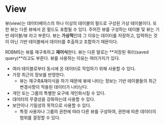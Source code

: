 # View

 뷰(view)는 데이터베이스의 하나 이상의 테이블의 필드로 구성된 가상 테이블이다. 또한 뷰는 다른 뷰에서 온 필드도 포함될 수 있다. 주어진 뷰를 구성하는 테이블 및 뷰는 기반 테이블/뷰 라고 부른다.
 뷰는 **가상적**인데 그 이유는 데이터를 저장하고, 입력하는 것이 아닌 기반 테이블에서 데이터를 추출하고 조합하기 때문이다.

 RDBMS는 뷰를 재구축하고 **재이식**한다. 뷰는 다른 말로는 **저장된 쿼리(saved query)**라고도 부른다.
 뷰를 사용하는 이유는 여러가지가 있다.

- 여러 테이블로부터 동시에 온 데이터로 작업하기 위해 사용할 수 있다.
- 가장 최근의 정보를 반영한다.
  - 뷰는 재구축&재이식을 하기 때문에 뷰에 나타는 정보는 기반 테이블들의 최근 변경사항이 적용된 데이터가 나타난다.
- 개인 또는 그룹의 특별한 요구에 개인화시킬 수 있다.
- 데이터의 무결성을 강화하는데 사용할 수 있다.
- 보안이나 기밀성의 목적으로 사용할 수 있다.
  - 특정 사용자나 그룹의 권한에 따라 다른 뷰를 구성하여, 권한에 따른 데이터의 범위를 결정할 수 있다.
